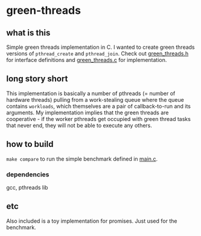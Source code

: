 # green-threads

## what is this

Simple green threads implementation in C.  I wanted to create green threads versions of `pthread_create` and `pthread_join`.  Check out [green_threads.h](./inc/green_threads.h) for interface definitions and [green_threads.c](./src/green_threads.c) for implementation.

## long story short

This implementation is basically a number of pthreads (= number of hardware threads) pulling from a work-stealing queue where the queue contains `workloads`, which themselves are a pair of callback-to-run and its arguments.  My implementation implies that the green threads are cooperative - if the worker pthreads get occupied with green thread tasks that never end, they will not be able to execute any others.

## how to build

`make compare` to run the simple benchmark defined in [main.c](./src/main.c).

### dependencies

gcc, pthreads lib

## etc

Also included is a toy implementation for promises.  Just used for the benchmark.